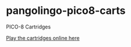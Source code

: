 # pangolingo-pico8-carts
PICO-8 Cartridges

[Play the cartridges online here](http://www.ivrsn.com/pangolingo-pico8-carts/)
